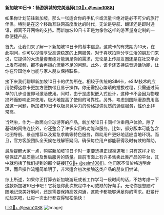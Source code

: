 **新加坡10日卡：畅游狮城的完美选择[[TG💪+ @esim1088](https://t.me/s/esim1088)]**

如果你计划前往新加坡，那么一张适合你的手机卡或流量卡绝对是必不可少的旅行伴侣。特别是在这个移动互联网高度发达的时代，无论是导航、翻译还是即时通讯，都离不开网络的支持。而新加坡10日卡正是为像你这样的游客量身定制的一款便捷产品。

首先，让我们来了解一下新加坡10日卡的基本信息。这款卡的有效期为10天，在此期间，你可以尽情享受高速稳定的上网服务。对于喜欢拍照分享生活的朋友们来说，它提供的大流量套餐绝对能满足你的需求，无论是上传朋友圈还是在社交平台上发布视频，都不会再担心流量不足的问题。此外，该卡还支持语音通话功能，让你在异国他乡也能与家人朋友保持联系。

接下来我们聊聊新加坡10日卡的优势所在。相较于传统的SIM卡，eSIM技术的应用使得这款卡更加方便携带且易于操作。你无需担心繁琐的插拔过程，只需通过简单的几步设置即可激活使用。同时，由于是虚拟嵌入式设计，这种卡不会因为物理损坏而影响正常使用，极大地提高了使用的可靠性。另外，考虑到国际漫游费用高昂这一问题，新加坡10日卡以极具竞争力的价格提供优质的通信服务，性价比非常高。

当然啦，作为一款面向全球游客的产品，新加坡10日卡同样注重用户体验。除了基础的网络连接外，它还整合了许多实用的功能和服务。比如，部分版本可能包含地图导航、景点推荐以及紧急求助等特色服务，帮助用户更好地适应当地环境。而且，官方客服团队全天候在线解答疑问，确保每位用户都能获得及时有效的帮助。

最后提醒大家一点，购买新加坡10日卡时一定要选择正规渠道哦！只有这样才能够保证产品质量以及售后服务的质量。目前市面上有许多售卖此类产品的平台，其中就包括了我们提到的那个链接[[TG💪+ @esim1088](https://t.me/s/esim1088)]。他们家不仅价格透明合理，而且操作流程简单明了，非常适合初次接触这类产品的朋友们尝试。

综上所述，如果你正打算去新加坡游玩或者工作学习一段时间的话，不妨考虑一下这款新加坡10日卡吧！它将是你此次旅程中不可或缺的好帮手。无论你是想随时随地记录美好瞬间，还是需要保持高效沟通，这款卡都能够满足你的需求。赶紧行动起来吧，让每一次出行都变得轻松愉快！

[[TG💪+ @esim1088](https://t.me/s/esim1088) ![Image](https://i.postimg.cc/4NQfJmqS/Snipaste-2025-05-13-00-14-12.png)]